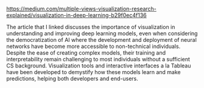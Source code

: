 https://medium.com/multiple-views-visualization-research-explained/visualization-in-deep-learning-b29f0ec4f136


The article that I linked discusses the importance of visualization in understanding and improving deep learning models, even when considering the democratization of AI
where the development and deployment of neural networks have become more accessible to non-technical individuals. Despite the ease of creating complex models, their 
training and interpretability remain challenging to most individuals without a sufficient CS background. Visualization tools and interactive interfaces a la Tableau 
have been developed to demystify how these models learn and make predictions, helping both developers and end-users. 
